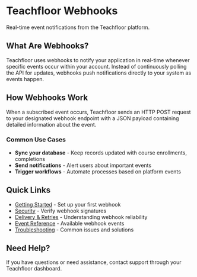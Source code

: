 # Teachfloor Webhooks

Real-time event notifications from the Teachfloor platform.

## What Are Webhooks?

Teachfloor uses webhooks to notify your application in real-time whenever specific events occur within your account. Instead of continuously polling the API for updates, webhooks push notifications directly to your system as events happen.

## How Webhooks Work

When a subscribed event occurs, Teachfloor sends an HTTP POST request to your designated webhook endpoint with a JSON payload containing detailed information about the event.

### Common Use Cases

- **Sync your database** - Keep records updated with course enrollments, completions
- **Send notifications** - Alert users about important events
- **Trigger workflows** - Automate processes based on platform events

## Quick Links

- [Getting Started](./01-getting-started.md) - Set up your first webhook
- [Security](./02-security.md) - Verify webhook signatures
- [Delivery & Retries](./03-delivery-retries.md) - Understanding webhook reliability
- [Event Reference](./04-event-reference.md) - Available webhook events
- [Troubleshooting](./05-troubleshooting.md) - Common issues and solutions

## Need Help?

If you have questions or need assistance, contact support through your Teachfloor dashboard.
